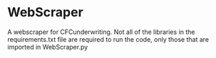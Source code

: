 # WebScraper
A webscraper for CFCunderwriting. Not all of the libraries in the requirements.txt file are required to run the code, only those that are imported in WebScraper.py
